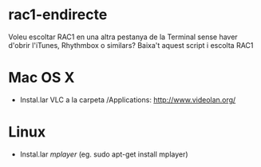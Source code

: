 rac1-endirecte
==============

Voleu escoltar RAC1 en una altra pestanya de la Terminal sense haver d'obrir l'iTunes, Rhythmbox o similars? Baixa't aquest script i escolta RAC1

# Mac OS X
* Instal.lar VLC a la carpeta /Applications: http://www.videolan.org/

# Linux 
* Instal.lar _mplayer_ (eg. sudo apt-get install mplayer)